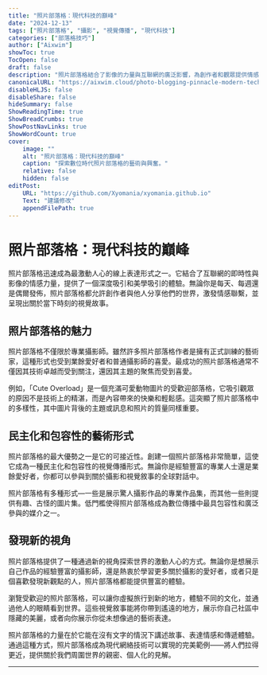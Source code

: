 ```yaml
---
title: "照片部落格：現代科技的巔峰"
date: "2024-12-13"
tags: ["照片部落格", "攝影", "視覺傳播", "現代科技"]
categories: ["部落格技巧"]
author: ["Aixwim"]
showToc: true
TocOpen: false
draft: false
description: "照片部落格結合了影像的力量與互聯網的廣泛影響，為創作者和觀眾提供情感共鳴和美學體驗。"
canonicalURL: "https://aixwim.cloud/photo-blogging-pinnacle-modern-technology"
disableHLJS: false
disableShare: false
hideSummary: false
ShowReadingTime: true
ShowBreadCrumbs: true
ShowPostNavLinks: true
ShowWordCount: true
cover:
    image: ""
    alt: "照片部落格：現代科技的巔峰"
    caption: "探索數位時代照片部落格的藝術與興奮。"
    relative: false
    hidden: false
editPost:
    URL: "https://github.com/Xyomania/xyomania.github.io"
    Text: "建議修改"
    appendFilePath: true
---
```


# 照片部落格：現代科技的巔峰

照片部落格迅速成為最激動人心的線上表達形式之一。它結合了互聯網的即時性與影像的情感力量，提供了一個深度吸引和美學吸引的體驗。無論你是每天、每週還是偶爾發佈，照片部落格都允許創作者與他人分享他們的世界，激發情感聯繫，並呈現出關於當下時刻的視覺故事。

## 照片部落格的魅力

照片部落格不僅限於專業攝影師。雖然許多照片部落格作者是擁有正式訓練的藝術家，這種形式也受到業餘愛好者和普通攝影師的喜愛。最成功的照片部落格通常不僅因其技術卓越而受到關注，還因其主題的聚焦而受到喜愛。

例如，「Cute Overload」是一個充滿可愛動物圖片的受歡迎部落格，它吸引觀眾的原因不是技術上的精湛，而是內容帶來的快樂和輕鬆感。這突顯了照片部落格中的多樣性，其中圖片背後的主題或訊息和照片的質量同樣重要。

## 民主化和包容性的藝術形式

照片部落格的最大優勢之一是它的可接近性。創建一個照片部落格非常簡單，這使它成為一種民主化和包容性的視覺傳播形式。無論你是經驗豐富的專業人士還是業餘愛好者，你都可以參與到關於攝影和視覺敘事的全球對話中。

照片部落格有多種形式—一些是展示驚人攝影作品的專業作品集，而其他一些則提供有趣、古怪的圖片集。低門檻使得照片部落格成為數位傳播中最具包容性和廣泛參與的媒介之一。

## 發現新的視角

照片部落格提供了一種通過新的視角探索世界的激動人心的方式。無論你是想展示自己作品的經驗豐富的攝影師，還是熱衷於學習更多關於攝影的愛好者，或者只是個喜歡發現新觀點的人，照片部落格都能提供豐富的體驗。

瀏覽受歡迎的照片部落格，可以讓你虛擬旅行到新的地方，體驗不同的文化，並通過他人的眼睛看到世界。這些視覺敘事能將你帶到遙遠的地方，展示你自己社區中隱藏的美麗，或者向你展示你從未想像過的藝術表達。

照片部落格的力量在於它能在沒有文字的情況下講述故事、表達情感和傳遞體驗。通過這種方式，照片部落格成為現代網絡技術可以實現的完美範例——將人們拉得更近，提供關於我們周圍世界的親密、個人化的見解。

---
